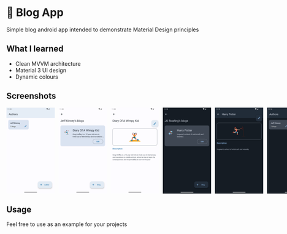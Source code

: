 # :green_book: Blog App
Simple blog android app intended to demonstrate Material Design principles

## What I learned
* Clean MVVM architecture
* Material 3 UI design
* Dynamic colours

## Screenshots
<div style="display:flex;" >
<img  src="screenshots/sc2.png" width="25%" >
<img style="margin-left:10px;" src="screenshots/sc6.png" width="25%" >
<img style="margin-left:10px;" src="screenshots/sc7.png" width="25%" >
<img style="margin-left:10px;" src="screenshots/sc8.png" width="25%" >
<img style="margin-left:10px;" src="screenshots/sc9.png" width="25%" >
<img style="margin-left:10px;" src="screenshots/sc10.png" width="25%" >
</div>

## Usage
Feel free to use as an example for your projects
